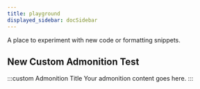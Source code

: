 ```yaml
---
title: playground
displayed_sidebar: docSidebar
---
```


A place to experiment with new code or formatting snippets.

## New Custom Admonition Test

:::custom Admonition Title
Your admonition content goes here.
:::